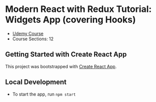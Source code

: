 # Modern React with Redux Tutorial: Widgets App (covering Hooks)
- [Udemy Course](https://www.udemy.com/course/react-redux/)
- Course Sections: 12


## Getting Started with Create React App
This project was bootstrapped with [Create React App](https://github.com/facebook/create-react-app).

## Local Development
* To start the app, run `npm start`
